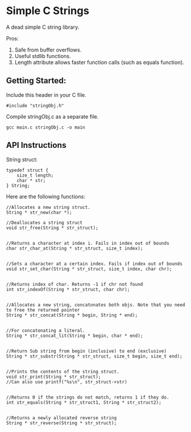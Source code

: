 # Simple C Strings
A dead simple C string library.

Pros:

1. Safe from buffer overflows.
2. Useful stdlib functions.
3. Length attribute allows faster function calls (such as equals function).

## Getting Started:

Include this header in your C file.
```
#include "stringObj.h"
```

Compile stringObj.c as a separate file. 
```
gcc main.c stringObj.c -o main
```

## API Instructions 

String struct:
```
typedef struct {
    size_t length;
    char * str;
} String;
```
Here are the following functions:

```
//Allocates a new string struct. 
String * str_new(char *);

//Deallocates a string struct
void str_free(String * str_struct);


//Returns a character at index i. Fails in index out of bounds
char str_char_at(String * str_struct, size_t index);


//Sets a character at a certain index. Fails if index out of bounds
void str_set_char(String * str_struct, size_t index, char chr);


//Returns index of char. Returns -1 if chr not found
int str_indexOf(String * str_struct, char chr);


//Allocates a new string, concatonates both objs. Note that you need to free the returned pointer
String * str_concat(String * begin, String * end);


//For concatonating a literal. 
String * str_concat_lit(String * begin, char * end);


//Return Sub string from begin (inclusive) to end (exclusive)
String * str_substr(String * str_struct, size_t begin, size_t end);


//Prints the contents of the string struct. 
void str_print(String * str_struct);
//Can also use printf("%s\n", str_struct->str)


//Returns 0 if the strings do not match, returns 1 if they do. 
int str_equals(String * str_struct1, String * str_struct2);


//Returns a newly allocated reverse string
String * str_reverse(String * str_struct);
```

